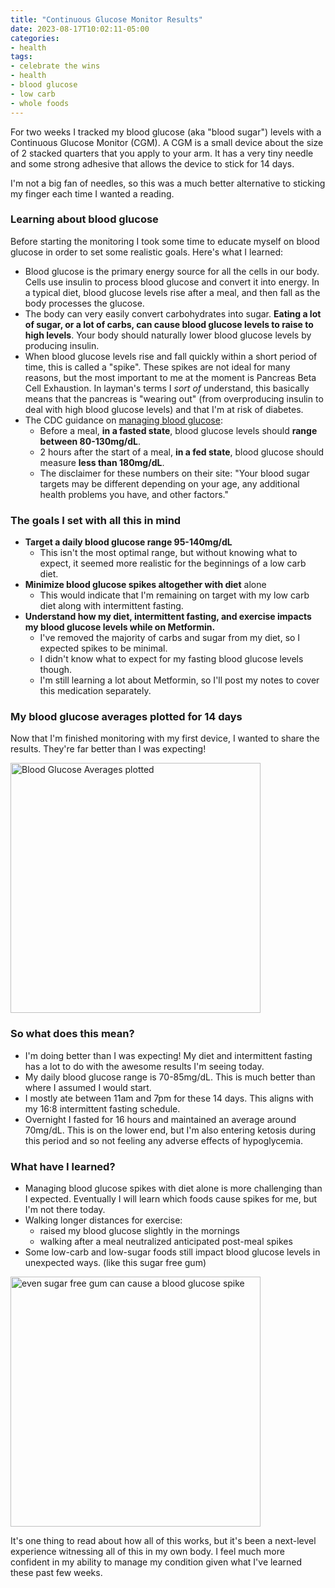```yaml
---
title: "Continuous Glucose Monitor Results"
date: 2023-08-17T10:02:11-05:00
categories:
- health
tags:
- celebrate the wins
- health
- blood glucose
- low carb
- whole foods
---
```



For two weeks I tracked my blood glucose (aka "blood sugar") levels with a Continuous Glucose Monitor (CGM).  A CGM is a small device about the size of 2 stacked quarters that you apply to your arm.  It has a very tiny needle and some strong adhesive that allows the device to stick for 14 days.

I'm not a big fan of needles, so this was a much better alternative to sticking my finger each time I wanted a reading.

### Learning about blood glucose

Before starting the monitoring I took some time to educate myself on blood glucose in order to set some realistic goals.  Here's what I learned:

- Blood glucose is the primary energy source for all the cells in our body.  Cells use insulin to process blood glucose and convert it into energy.  In a typical diet, blood glucose levels rise after a meal, and then fall as the body processes the glucose.
- The body can very easily convert carbohydrates into sugar.  **Eating a lot of sugar, or a lot of carbs, can cause blood glucose levels to raise to high levels**. Your body should naturally lower blood glucose levels by producing insulin.
- When blood glucose levels rise and fall quickly within a short period of time, this is called a "spike".  These spikes are not ideal for many reasons, but the most important to me at the moment is Pancreas Beta Cell Exhaustion.  In layman's terms I *sort of* understand, this basically means that the pancreas is "wearing out" (from overproducing insulin to deal with high blood glucose levels) and that I'm at risk of diabetes.
- The CDC guidance on [managing blood glucose](https://www.cdc.gov/diabetes/managing/manage-blood-sugar.html):
    - Before a meal, **in a fasted state**, blood glucose levels should **range between 80-130mg/dL**.
    - 2 hours after the start of a meal, **in a fed state**, blood glucose should measure **less than 180mg/dL**.
    - The disclaimer for these numbers on their site: "Your blood sugar targets may be different depending on your age, any additional health problems you have, and other factors."

### The goals I set with all this in mind
- **Target a daily blood glucose range 95-140mg/dL**
    - This isn't the most optimal range, but without knowing what to expect, it seemed more realistic for the beginnings of a low carb diet.
- **Minimize blood glucose spikes altogether with diet** alone
    - This would indicate that I'm remaining on target with my low carb diet along with intermittent fasting.
- **Understand how my diet, intermittent fasting, and exercise impacts my blood glucose levels while on Metformin.**
    - I've removed the majority of carbs and sugar from my diet, so I expected spikes to be minimal.
    - I didn't know what to expect for my fasting blood glucose levels though.
    - I'm still learning a lot about Metformin, so I'll post my notes to cover this medication separately.

### My blood glucose averages plotted for 14 days

Now that I'm finished monitoring with my first device, I wanted to share the results.  They're far better than I was expecting!

<img src="/images/2023-08-17-blood-glucose-averages-plot.jpg" alt="Blood Glucose Averages plotted" width="400" />

### So what does this mean?
- I'm doing better than I was expecting!  My diet and intermittent fasting has a lot to do with the awesome results I'm seeing today.
- My daily blood glucose range is 70-85mg/dL.  This is much better than where I assumed I would start.
- I mostly ate between 11am and 7pm for these 14 days.  This aligns with my 16:8 intermittent fasting schedule.
- Overnight I fasted for 16 hours and maintained an average around 70mg/dL.  This is on the lower end, but I'm also entering ketosis during this period and so not feeling any adverse effects of hypoglycemia.

### What have I learned?
- Managing blood glucose spikes with diet alone is more challenging than I expected.  Eventually I will learn which foods cause spikes for me, but I'm not there today.
- Walking longer distances for exercise:
    - raised my blood glucose slightly in the mornings
    - walking after a meal neutralized anticipated post-meal spikes
- Some low-carb and low-sugar foods still impact blood glucose levels in unexpected ways. (like this sugar free gum)
<img src="/images/2023-08-13-sugar-free-gum-triggers-blood-glucose-spike.jpg" alt="even sugar free gum can cause a blood glucose spike" width="400" />


It's one thing to read about how all of this works, but it's been a next-level experience witnessing all of this in my own body.  I feel much more confident in my ability to manage my condition given what I've learned these past few weeks.
